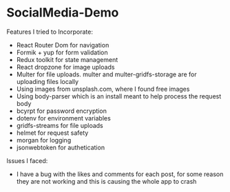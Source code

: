 # SocialMedia-Demo

Features I tried to Incorporate:
- React Router Dom for navigation
- Formik + yup for form validation
- Redux toolkit for state management
- React dropzone for image uploads
- Multer for file uploads. multer and multer-gridfs-storage are for uploading files locally
- Using images from unsplash.com, where I found free images
- Using body-parser which is an install meant to help process the request body
- bcyrpt for password encryption
- dotenv for environment variables
- gridfs-streams for file uploads
- helmet for request safety
- morgan for logging
- jsonwebtoken for authetication

Issues I faced: 
- I have a bug with the likes and comments for each post, for some reason they are not working and this is causing the whole app to crash

